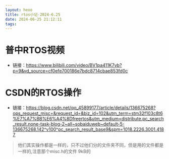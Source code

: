 ```yaml
---
layout: hexo
title: rtos小记-2024-6.25
date: 2024-06-25 21:12:11
tags:
---
```



# 普中RTOS视频
- 链接：https://www.bilibili.com/video/BV1pa411K7vb?p=9&vd_source=cf0efe700186e7bdc8714cbae853fd0c
# CSDN的RTOS操作
- 链接：https://blog.csdn.net/qq_45899177/article/details/136675268?ops_request_misc=&request_id=&biz_id=102&utm_term=stm32f103c8t6%E7%A7%BB%E6%A4%8Dfreertos&utm_medium=distribute.pc_search_result.none-task-blog-2~all~sobaiduweb~default-5-136675268.142^v100^pc_search_result_base9&spm=1018.2226.3001.4187
> 他们其实操作都是一样的，只不过他们分的文件夹不同，但是用的文件都是一样的,注意那个misc.h的文件 9kB的
